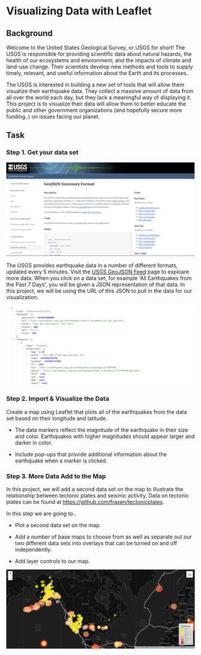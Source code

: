 # Visualizing Data with Leaflet

## Background

Welcome to the United States Geological Survey, or USGS for short! The USGS is responsible for providing scientific 
data about natural hazards, the health of our ecosystems and environment; and the impacts of climate and land-use change. 
Their scientists develop new methods and tools to supply timely, relevant, and useful information about the Earth and its processes.

The USGS is interested in building a new set of tools that will allow them visualize their earthquake data. They collect a massive amount of data from 
all over the world each day, but they lack a meaningful way of displaying it. This project is to visualize their data will allow them to 
better educate the public and other government organizations (and hopefully secure more funding..) on issues facing our planet.

## Task

### Step 1. **Get your data set**
![png](Images/3-Data.png)

The USGS provides earthquake data in a number of different formats, updated every 5 minutes. 
Visit the [USGS GeoJSON Feed](http://earthquake.usgs.gov/earthquakes/feed/v1.0/geojson.php) 
page to exploare more data. When you click on a data set, for example 'All Earthquakes 
from the Past 7 Days', you will be given a JSON representation of that data. In this project, we will be using the 
URL of this JSON to pull in the data for our visualization.

![png](Images/4-JSON.png)
    
### Step 2. **Import & Visualize the Data**
Create a map using Leaflet that plots all of the earthquakes from the data set based on their longitude and latitude.

* The data markers reflect the magnitude of the earthquake in their size and color. Earthquakes with higher magnitudes should appear larger and darker in color.

* Include pop-ups that provide additional information about the earthquake when a marker is clicked.

### Step 3. **More Data Add to the Map**
In this project, we will add a second data set on the map to illustrate the relationship between tectonic plates and seismic activity. 
Data on tectonic plates can be found at <https://github.com/fraxen/tectonicplates>.

In this step we are going to..

* Plot a second data set on the map.

* Add a number of base maps to choose from as well as separate out our two different data sets into overlays that can be turned on and off independently.

* Add layer controls to our map.

![png](Images/Dark.PNG)
